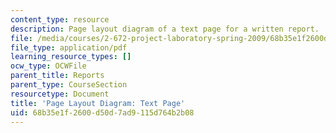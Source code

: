 ```yaml
---
content_type: resource
description: Page layout diagram of a text page for a written report.
file: /media/courses/2-672-project-laboratory-spring-2009/68b35e1f2600d50d7ad9115d764b2b08_text.pdf
file_type: application/pdf
learning_resource_types: []
ocw_type: OCWFile
parent_title: Reports
parent_type: CourseSection
resourcetype: Document
title: 'Page Layout Diagram: Text Page'
uid: 68b35e1f-2600-d50d-7ad9-115d764b2b08
---
```

